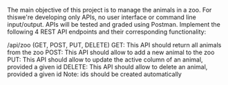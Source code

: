 The main objective of this project is to manage the animals in a zoo. For thiswe're developing only APIs, no user interface or 
command line input/output. APIs will be tested and graded using Postman. Implement the following 4 REST API endpoints 
and their corresponding functionality:

/api/zoo (GET, POST, PUT, DELETE)
GET: This API should return all animals from the zoo
POST: This API should allow to add a new animal to the zoo
PUT: This API should allow to update the active column of an animal, provided a given id
DELETE: This API should allow to delete an animal, provided a given id
Note: ids should be created automatically
